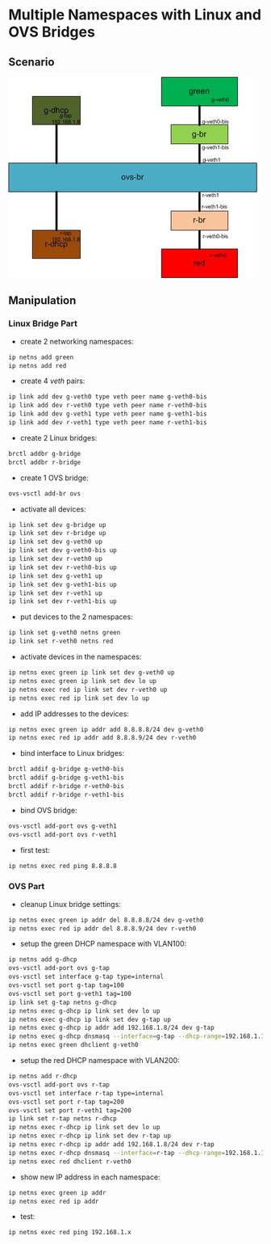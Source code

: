 # Multiple Namespaces with Linux and OVS Bridges 
## Scenario
![Multiple Namespaces with Linux and OVS Bridges](multi-ns-br-ovs.jpg)

## Manipulation
### Linux Bridge Part
- create 2 networking namespaces:
```bash
ip netns add green
ip netns add red
```
- create 4 *veth* pairs:
```bash
ip link add dev g-veth0 type veth peer name g-veth0-bis
ip link add dev r-veth0 type veth peer name r-veth0-bis
ip link add dev g-veth1 type veth peer name g-veth1-bis
ip link add dev r-veth1 type veth peer name r-veth1-bis
```
- create 2 Linux bridges:
```bash
brctl addbr g-bridge
brctl addbr r-bridge
```
- create 1 OVS bridge:
```bash
ovs-vsctl add-br ovs
```
- activate all devices:
```bash
ip link set dev g-bridge up
ip link set dev r-bridge up
ip link set dev g-veth0 up
ip link set dev g-veth0-bis up
ip link set dev r-veth0 up
ip link set dev r-veth0-bis up
ip link set dev g-veth1 up
ip link set dev g-veth1-bis up
ip link set dev r-veth1 up
ip link set dev r-veth1-bis up
```
- put devices to the 2 namespaces:
```bash
ip link set g-veth0 netns green
ip link set r-veth0 netns red
```
- activate devices in the namespaces:
```bash
ip netns exec green ip link set dev g-veth0 up
ip netns exec green ip link set dev lo up
ip netns exec red ip link set dev r-veth0 up
ip netns exec red ip link set dev lo up
```
- add IP addresses to the devices: 
```bash
ip netns exec green ip addr add 8.8.8.8/24 dev g-veth0
ip netns exec red ip addr add 8.8.8.9/24 dev r-veth0
```
- bind interface to Linux bridges:
```bash
brctl addif g-bridge g-veth0-bis
brctl addif g-bridge g-veth1-bis
brctl addif r-bridge r-veth0-bis
brctl addif r-bridge r-veth1-bis
```
- bind OVS bridge:
```bash
ovs-vsctl add-port ovs g-veth1
ovs-vsctl add-port ovs r-veth1
```
- first test:
```bash
ip netns exec red ping 8.8.8.8
```

### OVS Part
- cleanup Linux bridge settings:
```bash
ip netns exec green ip addr del 8.8.8.8/24 dev g-veth0
ip netns exec red ip addr del 8.8.8.9/24 dev r-veth0
```
- setup the green DHCP namespace with VLAN100: 
```bash
ip netns add g-dhcp
ovs-vsctl add-port ovs g-tap
ovs-vsctl set interface g-tap type=internal
ovs-vsctl set port g-tap tag=100
ovs-vsctl set port g-veth1 tag=100
ip link set g-tap netns g-dhcp
ip netns exec g-dhcp ip link set dev lo up
ip netns exec g-dhcp ip link set dev g-tap up
ip netns exec g-dhcp ip addr add 192.168.1.8/24 dev g-tap
ip netns exec g-dhcp dnsmasq --interface=g-tap --dhcp-range=192.168.1.10,192.168.1.20,255.255.255.0
ip netns exec green dhclient g-veth0
```     
- setup the red DHCP namespace with VLAN200:
```bash
ip netns add r-dhcp
ovs-vsctl add-port ovs r-tap
ovs-vsctl set interface r-tap type=internal
ovs-vsctl set port r-tap tag=200
ovs-vsctl set port r-veth1 tag=200
ip link set r-tap netns r-dhcp
ip netns exec r-dhcp ip link set dev lo up
ip netns exec r-dhcp ip link set dev r-tap up
ip netns exec r-dhcp ip addr add 192.168.1.8/24 dev r-tap
ip netns exec r-dhcp dnsmasq --interface=r-tap --dhcp-range=192.168.1.10,192.168.1.20,255.255.255.0
ip netns exec red dhclient r-veth0
```
- show new IP address in each namespace: 
```bash
ip netns exec green ip addr
ip netns exec red ip addr
```
- test:  
```bash
ip netns exec red ping 192.168.1.x
```
